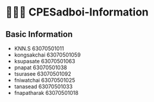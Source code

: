 # 🧑🏻‍💻 CPESadboi-Information

## Basic Information
- KNN.S       63070501011 
- kongsakchai 63070501059
- ksupasate 63070501063
- pnapat 63070501038
- tsurasee 63070501092
- fniwatchai 63070501025
- tanasead 63070501033
- fnapatharak 63070501018
